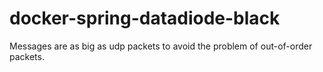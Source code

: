 # docker-spring-datadiode-black

Messages are as big as udp packets to avoid the problem of out-of-order packets.
